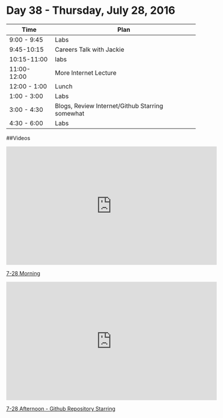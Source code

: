 # Day 38  - Thursday, July 28, 2016 


Time       | Plan     |
----------------|-------
9:00 - 9:45  | Labs
9:45-10:15 | Careers Talk with Jackie
10:15-11:00 | labs
11:00- 12:00  | More Internet Lecture
12:00 - 1:00    | Lunch
1:00 - 3:00    | Labs
3:00 - 4:30  | Blogs, Review Internet/Github Starring somewhat
4:30 - 6:00    | Labs

##Videos

<iframe width="560" height="315" src="https://www.youtube.com/embed/d_Qjb4tXgcg?rel=0&modestbranding=1" frameborder="0" allowfullscreen></iframe><p><a href="https://www.youtube.com/watch?v=d_Qjb4tXgcg">7-28 Morning</a></p>

<iframe width="560" height="315" src="https://www.youtube.com/embed/XomoTwwz2j4?rel=0&modestbranding=1" frameborder="0" allowfullscreen></iframe><p><a href="https://www.youtube.com/watch?v=XomoTwwz2j4">7-28 Afternoon - Github Repository Starring</a></p>
